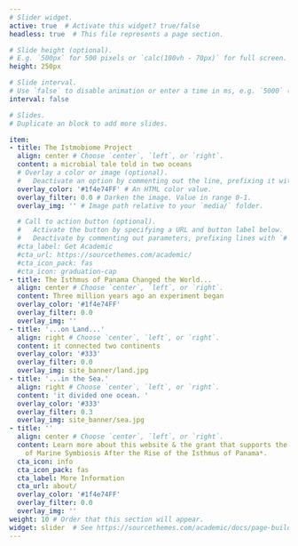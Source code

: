 ```yaml
---
# Slider widget.
active: true  # Activate this widget? true/false
headless: true  # This file represents a page section.

# Slide height (optional).
# E.g. `500px` for 500 pixels or `calc(100vh - 70px)` for full screen.
height: 250px

# Slide interval.
# Use `false` to disable animation or enter a time in ms, e.g. `5000` (5s).
interval: false

# Slides.
# Duplicate an block to add more slides.

item:
- title: The Istmobiome Project
  align: center # Choose `center`, `left`, or `right`.
  content: a microbial tale told in two oceans
  # Overlay a color or image (optional).
  #   Deactivate an option by commenting out the line, prefixing it with `#`.
  overlay_color: '#1f4e74FF' # An HTML color value.
  overlay_filter: 0.0 # Darken the image. Value in range 0-1.
  overlay_img: '' # Image path relative to your `media/` folder.

  # Call to action button (optional).
  #   Activate the button by specifying a URL and button label below.
  #   Deactivate by commenting out parameters, prefixing lines with `#`.
  #cta_label: Get Academic
  #cta_url: https://sourcethemes.com/academic/
  #cta_icon_pack: fas
  #cta_icon: graduation-cap  
- title: The Isthmus of Panama Changed the World...
  align: center # Choose `center`, `left`, or `right`.
  content: Three million years ago an experiment began
  overlay_color: '#1f4e74FF'
  overlay_filter: 0.0
  overlay_img: ''
- title: '...on Land...'
  align: right # Choose `center`, `left`, or `right`.
  content: it connected two continents
  overlay_color: '#333'
  overlay_filter: 0.0
  overlay_img: site_banner/land.jpg
- title: '...in the Sea.'
  align: right # Choose `center`, `left`, or `right`.
  content: 'it divided one ocean. '
  overlay_color: '#333'
  overlay_filter: 0.3
  overlay_img: site_banner/sea.jpg
- title: ''
  align: center # Choose `center`, `left`, or `right`.
  content: Learn more about this website & the grant that supports the work---*Divergence
    of Marine Symbiosis After the Rise of the Isthmus of Panama*.
  cta_icon: info
  cta_icon_pack: fas
  cta_label: More Information
  cta_url: about/
  overlay_color: '#1f4e74FF'
  overlay_filter: 0.0
  overlay_img: ''
weight: 10 # Order that this section will appear.
widget: slider  # See https://sourcethemes.com/academic/docs/page-builder/
---
```

